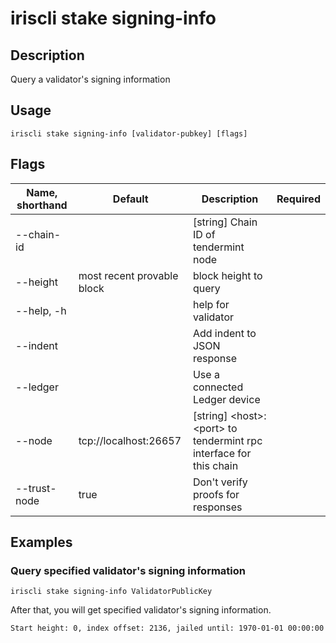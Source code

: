 # iriscli stake signing-info

## Description

Query a validator's signing information

## Usage

```
iriscli stake signing-info [validator-pubkey] [flags]
```

## Flags

| Name, shorthand            | Default                    | Description                                                         | Required |
| -------------------------- | -------------------------- | ------------------------------------------------------------------- | -------- |
| --chain-id                 |                            | [string] Chain ID of tendermint node                                |          |
| --height                   | most recent provable block | block height to query                                               |          |
| --help, -h                 |                            | help for validator                                                  |          |
| --indent                   |                            | Add indent to JSON response                                         |          |
| --ledger                   |                            | Use a connected Ledger device                                       |          |
| --node                     | tcp://localhost:26657      | [string] \<host>:\<port> to tendermint rpc interface for this chain |          |
| --trust-node               | true                       | Don't verify proofs for responses                                   |          |

## Examples

### Query specified validator's signing information

```shell
iriscli stake signing-info ValidatorPublicKey
```

After that, you will get specified validator's signing information.

```txt
Start height: 0, index offset: 2136, jailed until: 1970-01-01 00:00:00 +0000 UTC, missed blocks counter: 0
```
